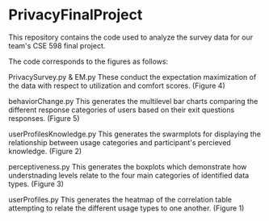 # PrivacyFinalProject
This repository contains the code used to analyze the survey data for our team's CSE 598 final project.

The code corresponds to the figures as follows: 

PrivacySurvey.py & EM.py
These conduct the expectation maximization of the data with respect to utilization and comfort scores. (Figure 4)

behaviorChange.py
This generates the multilevel bar charts comparing the different response categories of users based on their exit questions responses. (Figure 5)

userProfilesKnowledge.py
This generates the swarmplots for displaying the relationship between usage categories and participant's percieved knowledge. (Figure 2)

perceptiveness.py
This generates the boxplots which demonstrate how understnading levels relate to the four main categories of identified data types. (Figure 3)

userProfiles.py
This generates the heatmap of the correlation table attempting to relate the different usage types to one another. (Figure 1) 
